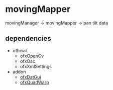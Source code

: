 # movingMapper
movingManager -> movingMapper -> pan tilt data

## dependencies

- official
  - ofxOpenCv
  - ofxOsc
  - ofxXmlSettings
- addon
  - [ofxDatGui](https://github.com/braitsch/ofxDatGui)
  - [ofxQuadWarp](https://github.com/julapy/ofxQuadWarp)
  
